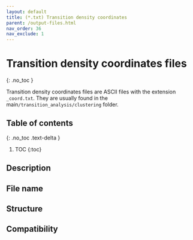 ```yaml
---
layout: default
title: (*.txt) Transition density coordinates
parent: /output-files.html
nav_order: 36
nav_exclude: 1
---
```



# Transition density coordinates files
{: .no_toc }

Transition density coordinates files are ASCII files with the extension `_coord.txt`. They are usually found in the main`/transition_analysis/clustering` folder.

## Table of contents
{: .no_toc .text-delta }

1. TOC
{:toc}

## Description

## File name

## Structure

## Compatibility
